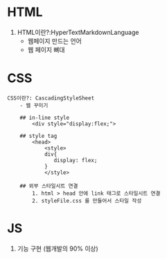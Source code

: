 # HTML

1. HTML이란?:HyperTextMarkdownLanguage
   - 웹페이지 만드는 언어
   - 웹 페이지 뼈대

# CSS

    CSS이란?: CascadingStyleSheet
        - 웹 꾸미기

        ## in-line style
            <div style="display:flex;">

        ## style tag
            <head>
                <style>
                div{
                   display: flex;
                }
                </style>

        ## 외부 스타일시트 연결
            1. html > head 안에 link 태그로 스타일시트 연결
            2. styleFile.css 를 만들어서 스타일 작성

# JS

1. 기능 구현 (웹개발의 90% 이상)
